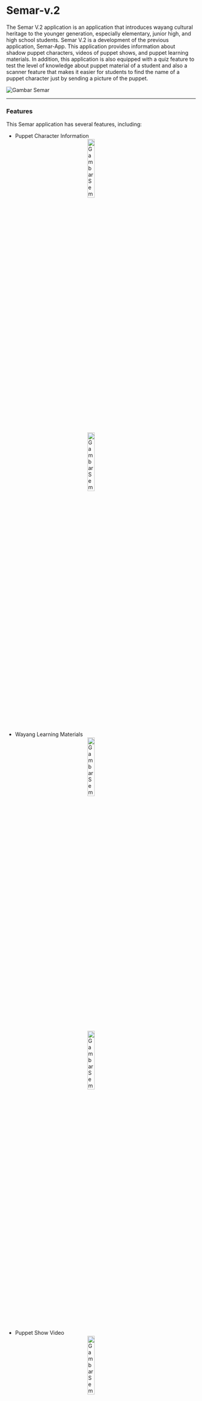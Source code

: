 # Semar-v.2
The Semar V.2 application is an application that introduces wayang cultural heritage to the younger generation, especially elementary, junior high, and high school students. Semar V.2 is a development of the previous application, Semar-App. This application provides information about shadow puppet characters, videos of puppet shows, and puppet learning materials. In addition, this application is also equipped with a quiz feature to test the level of knowledge about puppet material of a student and also a scanner feature that makes it easier for students to find the name of a puppet character just by sending a picture of the puppet.

<img id="gambar_semar" src="https://github.com/PtnBahrum/Semar-v.2/assets/81005654/6094a83e-7352-4650-8be4-175ac5e48a51" alt="Gambar Semar">

<br>
<hr>

### Features

This Semar application has several features, including: 

- Puppet Character Information
  <br>
  <img id="gambar_semar" src="https://github.com/PtnBahrum/Semar-v.2/assets/81005654/f2fcf901-211a-4e1e-b8d4-f334adbdc12f" alt="Gambar Semar" style="width: 20%;height: auto;display: block;margin: 0 auto;">
  <img id="gambar_semar" src="https://github.com/PtnBahrum/Semar-v.2/assets/81005654/367dec02-1fdd-4ebf-a649-d31362639dce" alt="Gambar Semar" style="width: 20%;height: auto;display: block;margin: 0 auto;">

- Wayang Learning Materials
  <br>
  <img id="gambar_semar" src="https://github.com/PtnBahrum/Semar-v.2/assets/81005654/6e1b559b-9d18-4a91-bc3a-0e7e01834e64" alt="Gambar Semar" style="width: 20%;height: auto;display: block;margin: 0 auto;">
  <img id="gambar_semar" src="https://github.com/PtnBahrum/Semar-v.2/assets/81005654/ab43ab0a-cacb-4f74-9cc5-f47f0fe60b60" alt="Gambar Semar" style="width: 20%;height: auto;display: block;margin: 0 auto;">

- Puppet Show Video
  <br>
  <img id="gambar_semar" src="https://github.com/PtnBahrum/Semar-v.2/assets/81005654/29c54eed-dbd9-472d-a131-8ff986a0ff3d" alt="Gambar Semar" style="width: 20%;height: auto;display: block;margin: 0 auto;">
  <img id="gambar_semar" src="https://github.com/PtnBahrum/Semar-v.2/assets/81005654/39af7b2f-f418-4463-a2bc-5359ec94622c" alt="Gambar Semar" style="width: 20%;height: auto;display: block;margin: 0 auto;">

- Wayang Image Scanner, and
  <br>
  <img id="gambar_semar" src="https://github.com/PtnBahrum/Semar-v.2/assets/81005654/9ddb2ba2-8e98-4093-a6f2-afd19513436f" alt="Gambar Semar" style="width: 20%;height: auto;display: block;margin: 0 auto;">

- Quiz
  <br>
  <img id="gambar_semar" src="https://github.com/PtnBahrum/Semar-v.2/assets/81005654/7af7eaba-a16a-4308-a113-2a907adf69a7" alt="Gambar Semar" style="width: 20%;height: auto;display: block;margin: 0 auto;">
  <img id="gambar_semar" src="https://github.com/PtnBahrum/Semar-v.2/assets/81005654/fb49db59-9976-4be3-a2bf-8044c45ba334" alt="Gambar Semar" style="width: 20%;height: auto;display: block;margin: 0 auto;">

<hr>

### Apk Download

[![Actions Status][gh-actions-badge]]

[gh-actions-badge]: https://drive.google.com/file/d/1HcAyQA7PtG_8yN-trAby69F7Gz3dYvrK/view?usp=sharing

